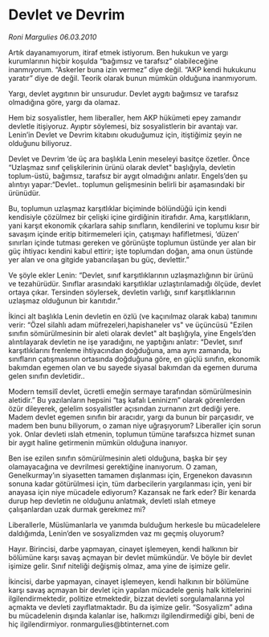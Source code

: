 # Devlet ve Devrim

*Roni Margulies 06.03.2010*

<div class="yazi"><p>Artık dayanamıyorum, itiraf etmek istiyorum. Ben hukukun ve yargı kurumlarının hiçbir koşulda “bağımsız ve tarafsız” olabileceğine inanmıyorum. “Askerler buna izin vermez” diye değil. “AKP kendi hukukunu yaratır” diye de değil. Teorik olarak bunun mümkün olduğuna inanmıyorum. </p>
<p>Yargı, devlet aygıtının bir unsurudur. Devlet aygıtı bağımsız ve tarafsız olmadığına göre, yargı da olamaz. </p>
<p>Hem biz sosyalistler, hem liberaller, hem AKP hükümeti epey zamandır devletle itişiyoruz. Ayıptır söylemesi, biz sosyalistlerin bir avantajı var. Lenin’in Devlet ve Devrim kitabını okuduğumuz için, itiştiğimiz şeyin ne olduğunu biliyoruz. </p>
<p>Devlet ve Devrim ’de üç ara başlıkla Lenin meseleyi basitçe özetler. Önce “Uzlaşmaz sınıf çelişkilerinin ürünü olarak devlet" başlığıyla, devletin toplum-üstü, bağımsız, tarafsız bir aygıt olmadığını anlatır. Engels’den şu alıntıyı yapar:“Devlet.. toplumun gelişmesinin belirli bir aşamasındaki bir ürünüdür. </p>
<p>Bu, toplumun uzlaşmaz karşıtlıklar biçiminde bölündüğü için kendi kendisiyle çözülmez bir çelişki içine girdiğinin itirafıdır. Ama, karşıtlıkların, yani karşıt ekonomik çıkarlara sahip sınıfların, kendilerini ve toplumu kısır bir savaşım içinde eritip bitirmemeleri için, çatışmayı hafifletmesi, ‘düzen’ sınırları içinde tutması gereken ve görünüşte toplumun üstünde yer alan bir güç ihtiyacı kendini kabul ettirir; işte toplumdan doğan, ama onun üstünde yer alan ve ona gitgide yabancılaşan bu güç, devlettir.” </p>
<p>Ve şöyle ekler Lenin: “Devlet, sınıf karşıtlıklarının uzlaşmazlığının bir ürünü ve tezahürüdür. Sınıflar arasındaki karşıtlıklar uzlaştırılamadığı ölçüde, devlet ortaya çıkar. Tersinden söylersek, devletin varlığı, sınıf karşıtlıklarının uzlaşmaz olduğunun bir kanıtıdır.” </p>
<p>İkinci alt başlıkla Lenin devletin en özlü (ve kaçınılmaz olarak kaba) tanımını verir: “Özel silahlı adam müfrezeleri,hapishaneler vs" ve üçüncüsü "Ezilen sınıfın sömürülmesinin bir aleti olarak devlet" alt başlığıyla, yine Engels’den alıntılayarak devletin ne işe yaradığını, ne yaptığını anlatır: “Devlet, sınıf karşıtlıklarını frenleme ihtiyacından doğduğuna, ama aynı zamanda, bu sınıfların çatışmasının ortasında doğduğuna göre, en güçlü sınıfın, ekonomik bakımdan egemen olan ve bu sayede siyasal bakımdan da egemen duruma gelen sınıfın devletidir.. </p>
<p>Modern temsilî devlet, ücretli emeğin sermaye tarafından sömürülmesinin aletidir.” Bu yazılanların hepsini “taş kafalı Leninizm” olarak görenlerden özür dileyerek, gelelim sosyalistler açısından zurnanın zırt dediği yere. Madem devlet egemen sınıfın bir aracıdır, yargı da bunun bir parçasıdır, ve madem ben bunu biliyorum, o zaman niye uğraşıyorum? Liberaller için sorun yok. Onlar devleti ıslah etmenin, toplumun tümüne tarafsızca hizmet sunan bir aygıt haline getirmenin mümkün olduğuna inanıyor. </p>
<p>Ben ise ezilen sınıfın sömürülmesinin aleti olduğuna, başka bir şey olamayacağına ve devrilmesi gerektiğine inanıyorum. O zaman, Genelkurmay’ın siyasetten tamamen dışlanması için, Ergenekon davasının sonuna kadar götürülmesi için, tüm darbecilerin yargılanması için, yeni bir anayasa için niye mücadele ediyorum? Kazansak ne fark eder? Bir kenarda durup hep devletin ne olduğunu anlatmak, devleti ıslah etmeye çalışanlardan uzak durmak gerekmez mi? </p>
<p>Liberallerle, Müslümanlarla ve yanımda bulduğum herkesle bu mücadelelere daldığımda, Lenin’den ve sosyalizmden vaz mı geçmiş oluyorum? </p>
<p>Hayır. Birincisi, darbe yapmayan, cinayet işlemeyen, kendi halkının bir bölümüne karşı savaş açmayan bir devlet mümkündür. Ve böyle bir devlet işimize gelir. Sınıf niteliği değişmiş olmaz, ama yine de işimize gelir. </p>
<p>İkincisi, darbe yapmayan, cinayet işlemeyen, kendi halkının bir bölümüne karşı savaş açmayan bir devlet için yapılan mücadele geniş halk kitlelerini ilgilendirmektedir, politize etmektedir, bizzat devleti sorgulamalarına yol açmakta ve devleti zayıflatmaktadır. Bu da işimize gelir. “Sosyalizm” adına bu mücadelenin dışında kalanlar ise, halkımızı ilgilendirmediği gibi, beni de hiç ilgilendirmiyor. ronmargulies@btinternet.com</p></div>
